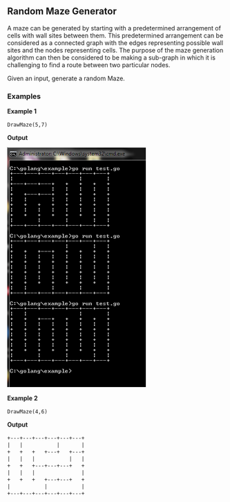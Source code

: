 ## Random Maze Generator

A maze can be generated by starting with a predetermined arrangement of cells with wall sites between them. This predetermined arrangement can be considered as a connected graph with the edges representing possible wall sites and the nodes representing cells. The purpose of the maze generation algorithm can then be considered to be making a sub-graph in which it is challenging to find a route between two particular nodes.

Given an input, generate a random Maze.

### Examples

**Example 1**

```text
DrawMaze(5,7)
```

**Output**

<p align="left">
  <img src="assets/maze.png" alt="Maze">
</p>

**Example 2**

```text
DrawMaze(4,6)
```

**Output**

```text
+---+---+---+---+---+---+
|   |           |       |
+   +   +   +---+   +---+
|   |   |           |   |
+   +   +---+---+---+   +
|   |   |               |
+   +   +   +---+---+   +
|           |           |
+---+---+---+---+---+---+
```
